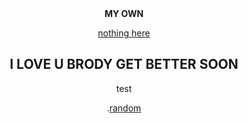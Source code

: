 <html>

<center>

<head>
<b>MY OWN</b>

</head>

<body>

<p><a href="www.pornhub.com">nothing here</a>



<style>
  h2 {
    colour: blue;
}
</style>

<p><h2>I LOVE U BRODY GET BETTER SOON</h2>

<p>test

<p>.<a href="https://www.youtube.com/watch?v=cd2FZrBgUjA" >random</a>





    